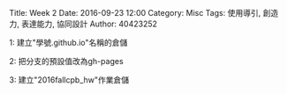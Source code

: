Title: Week 2
Date: 2016-09-23 12:00
Category: Misc
Tags: 使用導引, 創造力, 表達能力, 協同設計
Author: 40423252

1: 建立"學號.github.io"名稱的倉儲

2: 把分支的預設值改為gh-pages

3: 建立"2016fallcpb_hw"作業倉儲